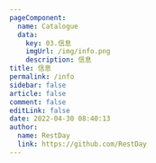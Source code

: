 ```yaml
---
pageComponent: 
  name: Catalogue
  data: 
    key: 03.信息
    imgUrl: /img/info.png
    description: 信息
title: 信息
permalink: /info
sidebar: false
article: false
comment: false
editLink: false
date: 2022-04-30 08:40:13
author: 
  name: RestDay
  link: https://github.com/RestDay
---
```

